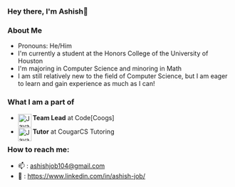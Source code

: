 ### Hey there, I'm Ashish👋

### About Me
- Pronouns: He/Him
- I'm currently a student at the Honors College of the University of Houston  
- I'm majoring in Computer Science and minoring in Math  
- I am still relatively new to the field of Computer Science, but I am eager to learn and gain experience as much as I can!  

### What I am a part of
- **Team Lead** at Code[Coogs] <img align="left" alt="Java" width="30px" src="https://cdn.discordapp.com/attachments/800523149241352233/1064580703154614343/cd9b0eaf-fa7d-4298-8257-322210687f53.png" />

- **Tutor** at CougarCS Tutoring <img align="left" alt="Java" width="30px" src="https://cdn.discordapp.com/attachments/800523149241352233/1064583638081097929/Icon_Size_CougarCS_Tutor.png" />

### How to reach me:
- :mailbox: : ashishjob104@gmail.com
- :link: : https://www.linkedin.com/in/ashish-job/

